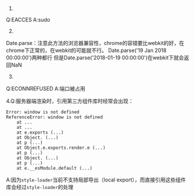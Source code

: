 1.
Q:EACCES
A:sudo

2.
Date.parse：注意此方法的浏览器兼容性，chrome的容错要比webkit的好，在chrome下正常的，在webkit的可能就不行。
Date.parse('19 Jan 2018 00:00:00')两种都行
但是Date.parse('2018-01-19 00:00:00')在webkit下就会返回NaN

3.
Q:ECONNREFUSED
A:端口被占用

4.Q:服务器端渲染时，引用第三方组件库时经常会出现：

    Error: window is not defined
    ReferenceError: window is not defined
        at ...
        at ...
        at e.exports (...)
        at Object. (...)
        at p (...)
        at Object.e.exports.render.e (...)
        at p (...)
        at Object. (...)
        at p (...)
        at e.__esModule.default (...)
A:因为`style-loader`当前不支持局部导出（local export），而直接引用这些组件库会经过`style-loader`的处理
